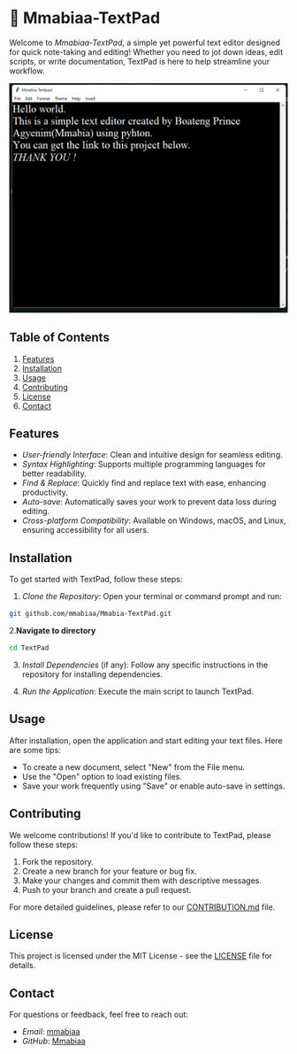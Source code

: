 # 📝 Mmabiaa-TextPad

Welcome to *Mmabiaa-TextPad*, a simple yet powerful text editor designed for quick note-taking and editing! Whether you need to jot down ideas, edit scripts, or write documentation, TextPad is here to help streamline your workflow.

![TextPad Demo](https://github.com/Mmabiaa/Mmabia-Textpad/blob/main/textpad.png) 

## Table of Contents

1. [Features](#features)
2. [Installation](#installation)
3. [Usage](#usage)
4. [Contributing](#contributing)
5. [License](#license)
6. [Contact](#contact)

## Features

- *User-friendly Interface*: Clean and intuitive design for seamless editing.
- *Syntax Highlighting*: Supports multiple programming languages for better readability.
- *Find & Replace*: Quickly find and replace text with ease, enhancing productivity.
- *Auto-save*: Automatically saves your work to prevent data loss during editing.
- *Cross-platform Compatibility*: Available on Windows, macOS, and Linux, ensuring accessibility for all users.

## Installation

To get started with TextPad, follow these steps:

1. *Clone the Repository*:
   Open your terminal or command prompt and run:
```bash
git github.com/mmabiaa/Mmabia-TextPad.git
```
2.**Navigate to directory**
``` bash
cd TextPad
```

3. *Install Dependencies* (if any):
Follow any specific instructions in the repository for installing dependencies.

4. *Run the Application*:
Execute the main script to launch TextPad.

## Usage

After installation, open the application and start editing your text files. Here are some tips:

- To create a new document, select "New" from the File menu.
- Use the "Open" option to load existing files.
- Save your work frequently using "Save" or enable auto-save in settings.

## Contributing

We welcome contributions! If you'd like to contribute to TextPad, please follow these steps:

1. Fork the repository.
2. Create a new branch for your feature or bug fix.
3. Make your changes and commit them with descriptive messages.
4. Push to your branch and create a pull request.

For more detailed guidelines, please refer to our [CONTRIBUTION.md](CONTRIBUTION.md) file.

## License

This project is licensed under the MIT License - see the [LICENSE](MIT%20License) file for details.

## Contact

For questions or feedback, feel free to reach out:

- *Email*: [mmabiaa](mailto:isbbydior@gmail.com)
- *GitHub*: [Mmabiaa](https://github.com/Mmabiaa)
